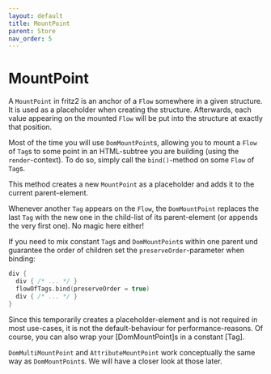```yaml
---
layout: default
title: MountPoint
parent: Store
nav_order: 5
---
```

# MountPoint

A `MountPoint` in fritz2 is an anchor of a `Flow` somewhere in a given structure. It is used as a placeholder when creating the structure. 
Afterwards, each value appearing on the mounted `Flow` will be put into the structure at exactly that position. 

Most of the time you will use `DomMountPoint`s, allowing you to mount a `Flow` of `Tag`s to some point in an 
HTML-subtree you are building (using the `render`-context). To do so, simply call the `bind()`-method on some `Flow` of `Tag`s.

This method creates a new `MountPoint` as a placeholder and adds it to the current parent-element. 

Whenever another `Tag` appears on the `Flow`, the `DomMountPoint` replaces the last `Tag` with the new one in the 
child-list of its parent-element (or appends the very first one). No magic here either!

If you need to mix constant `Tag`s and `DomMountPoint`s within one parent und guarantee the order of children set the 
`preserveOrder`-parameter when binding:
```kotlin
div {
  div { /* ... */ }
  flowOfTags.bind(preserveOrder = true)
  div { /* ... */ }
}
```
Since this temporarily creates a placeholder-element and is not required in most use-cases, it is not 
the default-behaviour for performance-reasons. Of course, you can also wrap your [DomMountPoint]s in a constant [Tag].

`DomMultiMountPoint` and `AttributeMountPoint` work conceptually the same way as `DomMountPoint`s. We will have a closer look at those later.